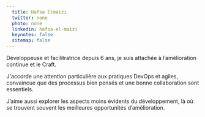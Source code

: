 ```yaml
---
  title: Hafsa Elmaizi
  twitter: none
  photo: none
  linkedin: hafsa-el-maizi
  keynotes: false
  sitemap: false
---
```

Développeuse et facilitratrice depuis 6 ans, je suis attachée à l’amélioration continue et le Craft.

J'accorde une attention particulière aux pratiques DevOps et agiles, convaincue que des processus bien pensés et une bonne collaboration sont essentiels.

J’aime aussi explorer les aspects moins évidents du développement, là où se trouvent souvent les meilleures opportunités d’amélioration.

